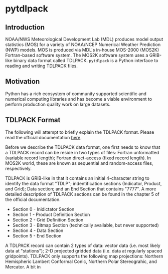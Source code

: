 # pytdlpack

## Introduction

NOAA/NWS Meteorological Development Lab (MDL) produces model output statistics (MOS) for a variety of NOAA/NCEP Numerical Weather Prediction (NWP) models.  MOS is produced via MDL's in-house MOS-2000 (MOS2K) Fortran-based software system.  The MOS2K software system uses a GRIB-like binary data format called TDLPACK.  `pytdlpack` is a Python interface to reading and writing TDLPACK files.

## Motivation

Python has a rich ecosystem of community supported scientific and numerical computing libraries and has become a viable environment to perform production quality work on large datasets.

## TDLPACK Format

The following will attempt to briefly explain the TDLPACK format.  Please read the official documentation [here](https://www.weather.gov/media/mdl/TDL_OfficeNote00-1.pdf).

Before we describe the TDLPACK data format, one first needs to know that a TDLPACK record can be reside in two types of files: Fortran unformatted (variable record length); Fortran direct-access (fixed record length).  In MOS2K world, these are known as sequential and random-access files, respectively.

TDLPACK is GRIB-like in that it contains an initial 4-character string to identify the data format "TDLP"; indentification sections (Indicator, Product, and Grid); Data section; and an End Section that contains "7777".  A more detailed description of TDLPACK sections can be found in the chapter 5 of the official documentation.

* Section 0 - Inidictator Section
* Section 1 - Product Definition Section
* Section 2 - Grid Definition Section
* Section 3 - Bitmap Section (technically available, but never supported)
* Section 4 - Data Section
* Section 5 - End Section

A TDLPACK record can contain 2 types of data: vector data (i.e. most likely data at "stations"); 2-D projected gridded data (i.e. data at regularly spaced gridpoints).  TDLPACK only supports the following map projections: Northern Hemispheric Lambert Conformal Conic, Northern Polar Stereograhic, and Mercator. A bit in 


